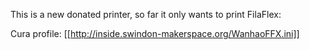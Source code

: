 This is a new donated printer, so far it only wants to print FilaFlex:

Cura profile: [[http://inside.swindon-makerspace.org/WanhaoFFX.ini]]

